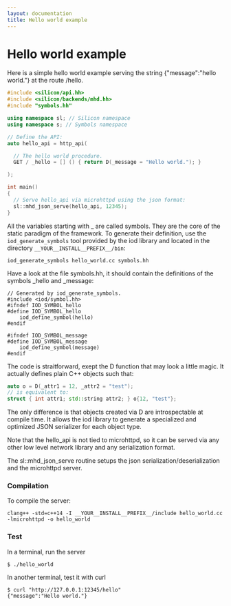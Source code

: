 ```yaml
---
layout: documentation
title: Hello world example
---
```


Hello world example
=========================

Here is a simple hello world example serving the string {"message":"hello world."} at the route /hello.

```c++
#include <silicon/api.hh>
#include <silicon/backends/mhd.hh>
#include "symbols.hh"

using namespace sl; // Silicon namespace
using namespace s; // Symbols namespace

// Define the API:
auto hello_api = http_api(

  // The hello world procedure.
  GET / _hello = [] () { return D(_message = "Hello world."); }

);

int main()
{
  // Serve hello_api via microhttpd using the json format:
  sl::mhd_json_serve(hello_api, 12345);
}
```

All the variables starting with _ are called symbols. They are the
core of the static paradigm of the framework. To generate their
definition, use the ```iod_generate_symbols``` tool provided by the
iod library and located in the directory
```__YOUR__INSTALL__PREFIX__/bin```:

```
iod_generate_symbols hello_world.cc symbols.hh
```

Have a look at the file symbols.hh, it should contain the definitions of the symbols _hello and _message:

```
// Generated by iod_generate_symbols.
#include <iod/symbol.hh>
#ifndef IOD_SYMBOL_hello
#define IOD_SYMBOL_hello
    iod_define_symbol(hello)
#endif

#ifndef IOD_SYMBOL_message
#define IOD_SYMBOL_message
    iod_define_symbol(message)
#endif
```

The code is straitforward, exept the D function that may look a little magic.
It actually defines plain C++ objects such that:

```c++
auto o = D(_attr1 = 12, _attr2 = "test");
// is equivalent to:
struct { int attr1; std::string attr2; } o{12, "test"};
```

The only difference is that objects created via D are introspectable
at compile time. It allows the iod library to generate a specialized
and optimized JSON serializer for each object type.

Note that the hello_api is not tied to microhttpd, so it can be served
via any other low level network library and any serialization
format.

The sl::mhd_json_serve routine setups the json serialization/deserialization and
the microhttpd server.

### Compilation


To compile the server:

```
clang++ -std=c++14 -I __YOUR__INSTALL__PREFIX__/include hello_world.cc -lmicrohttpd -o hello_world
```

### Test

In a terminal, run the server

```
$ ./hello_world
```

In another terminal, test it with curl

```
$ curl "http://127.0.0.1:12345/hello"
{"message":"Hello world."}
```
